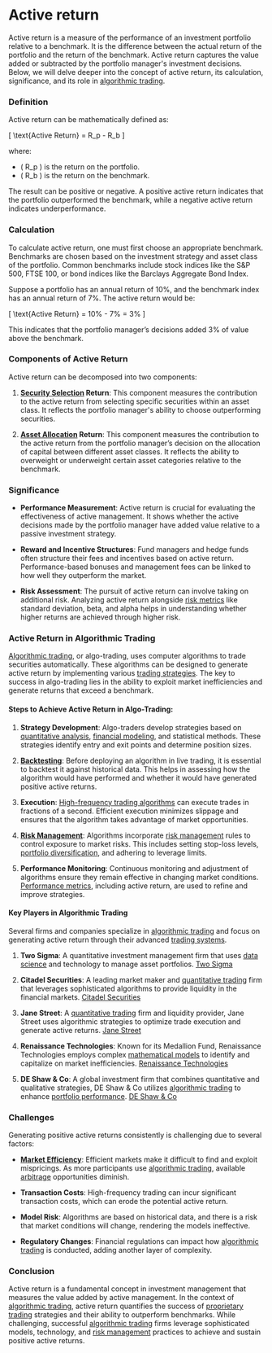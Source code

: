 # Active return

Active return is a measure of the performance of an investment portfolio relative to a benchmark. It is the difference between the actual return of the portfolio and the return of the benchmark. Active return captures the value added or subtracted by the portfolio manager's investment decisions. Below, we will delve deeper into the concept of active return, its calculation, significance, and its role in [algorithmic trading](../a/algorithmic_trading.md).

### Definition

Active return can be mathematically defined as:

\[ \text{Active Return} = R_p - R_b \]

where:
- \( R_p \) is the return on the portfolio.
- \( R_b \) is the return on the benchmark.

The result can be positive or negative. A positive active return indicates that the portfolio outperformed the benchmark, while a negative active return indicates underperformance.

### Calculation

To calculate active return, one must first choose an appropriate benchmark. Benchmarks are chosen based on the investment strategy and asset class of the portfolio. Common benchmarks include stock indices like the S&P 500, FTSE 100, or bond indices like the Barclays Aggregate Bond Index.

Suppose a portfolio has an annual return of 10%, and the benchmark index has an annual return of 7%. The active return would be:

\[ \text{Active Return} = 10\% - 7\% = 3\% \]

This indicates that the portfolio manager’s decisions added 3% of value above the benchmark.

### Components of Active Return

Active return can be decomposed into two components:

1. **[Security Selection](../s/security_selection.md) Return**: This component measures the contribution to the active return from selecting specific securities within an asset class. It reflects the portfolio manager's ability to choose outperforming securities.

2. **[Asset Allocation](../a/asset_allocation.md) Return**: This component measures the contribution to the active return from the portfolio manager’s decision on the allocation of capital between different asset classes. It reflects the ability to overweight or underweight certain asset categories relative to the benchmark.

### Significance

- **Performance Measurement**: Active return is crucial for evaluating the effectiveness of active management. It shows whether the active decisions made by the portfolio manager have added value relative to a passive investment strategy.
  
- **Reward and Incentive Structures**: Fund managers and hedge funds often structure their fees and incentives based on active return. Performance-based bonuses and management fees can be linked to how well they outperform the market.

- **Risk Assessment**: The pursuit of active return can involve taking on additional risk. Analyzing active return alongside [risk metrics](../r/risk_metrics.md) like standard deviation, beta, and alpha helps in understanding whether higher returns are achieved through higher risk.

### Active Return in Algorithmic Trading

[Algorithmic trading](../a/algorithmic_trading.md), or algo-trading, uses computer algorithms to trade securities automatically. These algorithms can be designed to generate active return by implementing various [trading strategies](../t/trading_strategies.md). The key to success in algo-trading lies in the ability to exploit market inefficiencies and generate returns that exceed a benchmark.

#### Steps to Achieve Active Return in Algo-Trading:

1. **Strategy Development**: Algo-traders develop strategies based on [quantitative analysis](../q/quantitative_analysis.md), [financial modeling](../f/financial_modeling.md), and statistical methods. These strategies identify entry and exit points and determine position sizes.

2. **[Backtesting](../b/backtesting.md)**: Before deploying an algorithm in live trading, it is essential to backtest it against historical data. This helps in assessing how the algorithm would have performed and whether it would have generated positive active returns.

3. **Execution**: [High-frequency trading algorithms](../h/high-frequency_trading_algorithms.md) can execute trades in fractions of a second. Efficient execution minimizes slippage and ensures that the algorithm takes advantage of market opportunities.

4. **[Risk Management](../r/risk_management.md)**: Algorithms incorporate [risk management](../r/risk_management.md) rules to control exposure to market risks. This includes setting stop-loss levels, [portfolio diversification](../p/portfolio_diversification.md), and adhering to leverage limits.

5. **Performance Monitoring**: Continuous monitoring and adjustment of algorithms ensure they remain effective in changing market conditions. [Performance metrics](../p/performance_metrics.md), including active return, are used to refine and improve strategies.

#### Key Players in Algorithmic Trading

Several firms and companies specialize in [algorithmic trading](../a/algorithmic_trading.md) and focus on generating active return through their advanced [trading systems](../t/trading_systems.md).

1. **Two Sigma**: A quantitative investment management firm that uses [data science](../d/data_science_in_trading.md) and technology to manage asset portfolios. [Two Sigma](https://www.twosigma.com)

2. **Citadel Securities**: A leading market maker and [quantitative trading](../q/quantitative_trading.md) firm that leverages sophisticated algorithms to provide liquidity in the financial markets. [Citadel Securities](https://www.citadelsecurities.com)

3. **Jane Street**: A [quantitative trading](../q/quantitative_trading.md) firm and liquidity provider, Jane Street uses algorithmic strategies to optimize trade execution and generate active returns. [Jane Street](https://www.janestreet.com)

4. **Renaissance Technologies**: Known for its Medallion Fund, Renaissance Technologies employs complex [mathematical models](../m/mathematical_models_in_trading.md) to identify and capitalize on market inefficiencies. [Renaissance Technologies](https://www.rentec.com)

5. **DE Shaw & Co**: A global investment firm that combines quantitative and qualitative strategies, DE Shaw & Co utilizes [algorithmic trading](../a/algorithmic_trading.md) to enhance [portfolio performance](../p/portfolio_performance.md). [DE Shaw & Co](https://www.deshaw.com)

### Challenges

Generating positive active returns consistently is challenging due to several factors:

- **[Market Efficiency](../m/market_efficiency.md)**: Efficient markets make it difficult to find and exploit mispricings. As more participants use [algorithmic trading](../a/algorithmic_trading.md), available [arbitrage](../a/arbitrage.md) opportunities diminish.

- **Transaction Costs**: High-frequency trading can incur significant transaction costs, which can erode the potential active return.

- **Model Risk**: Algorithms are based on historical data, and there is a risk that market conditions will change, rendering the models ineffective.

- **Regulatory Changes**: Financial regulations can impact how [algorithmic trading](../a/algorithmic_trading.md) is conducted, adding another layer of complexity.

### Conclusion

Active return is a fundamental concept in investment management that measures the value added by active management. In the context of [algorithmic trading](../a/algorithmic_trading.md), active return quantifies the success of [proprietary trading](../p/proprietary_trading.md) strategies and their ability to outperform benchmarks. While challenging, successful [algorithmic trading](../a/algorithmic_trading.md) firms leverage sophisticated models, technology, and [risk management](../r/risk_management.md) practices to achieve and sustain positive active returns.
